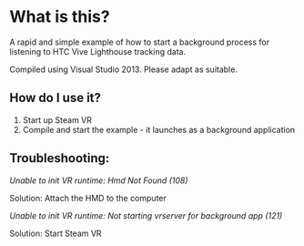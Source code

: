 #  What is this?
A rapid and simple example of how to start a background process for listening to HTC Vive Lighthouse tracking data. 

Compiled using Visual Studio 2013. Please adapt as suitable. 

##  How do I use it?
1. Start up Steam VR
2. Compile and start the example - it launches as a background application


##  Troubleshooting:

*Unable to init VR runtime: Hmd Not Found (108)*

Solution: Attach the HMD to the computer


*Unable to init VR runtime: Not starting vrserver for background app (121)*

Solution: Start Steam VR

